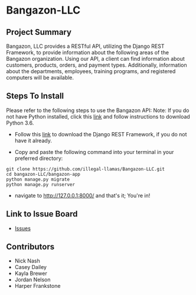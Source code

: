 # Bangazon-LLC
## Project Summary
Bangazon, LLC provides a RESTful API, utilizing the Django REST Framework, to provide information about the following areas of the Bangazon organization.  Using our API, a client can find information about customers, products, orders, and payment types.  Additionally, information about the departments, employees, training programs, and registered computers will be available.  
## Steps To Install
Please refer to the following steps to use the Bangazon API:
Note: If you do not have Python installed, click this [link](https://www.python.org/downloads/) and follow instructions to download Python 3.6.

  * Follow this [link](http://www.django-rest-framework.org/#installation) to download the Django REST Framework, if you do not have it already.
  
  * Copy and paste the following command into your terminal in your preferred directory:
  
  ```
  git clone https://github.com/illegal-llamas/Bangazon-LLC.git
  cd bangazon-LLC/bangazon-app
  python manage.py migrate
  python manage.py runserver
  
  ```
  
  * navigate to http://127.0.0.1:8000/ and that's it; You're in!

## Link to Issue Board
  * [Issues](https://github.com/illegal-llamas/Bangazon-LLC/issues)
  
## Contributors
  * Nick Nash
  * Casey Dailey
  * Kayla Brewer
  * Jordan Nelson
  * Harper Frankstone
